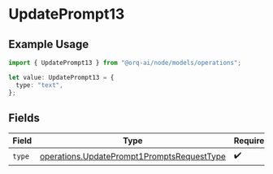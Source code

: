 # UpdatePrompt13

## Example Usage

```typescript
import { UpdatePrompt13 } from "@orq-ai/node/models/operations";

let value: UpdatePrompt13 = {
  type: "text",
};
```

## Fields

| Field                                                                                                    | Type                                                                                                     | Required                                                                                                 | Description                                                                                              |
| -------------------------------------------------------------------------------------------------------- | -------------------------------------------------------------------------------------------------------- | -------------------------------------------------------------------------------------------------------- | -------------------------------------------------------------------------------------------------------- |
| `type`                                                                                                   | [operations.UpdatePrompt1PromptsRequestType](../../models/operations/updateprompt1promptsrequesttype.md) | :heavy_check_mark:                                                                                       | N/A                                                                                                      |